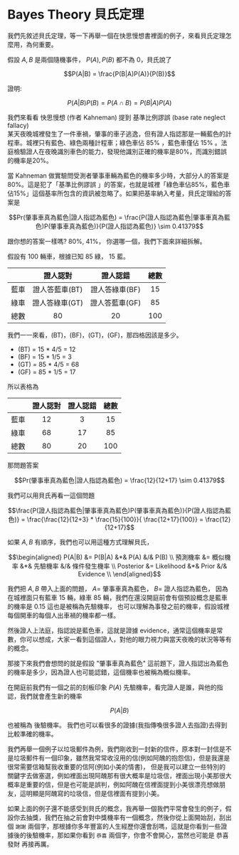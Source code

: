 <script src="https://cdn.mathjax.org/mathjax/latest/MathJax.js?config=TeX-AMS-MML_HTMLorMML" type="text/javascript"></script>
<script type="text/x-mathjax-config">
MathJax.Hub.Config({
    tex2jax: {
    inlineMath: [ ["$","$"], ["\(","\)"] ],
    processEscapes: true
    }
});
</script>



# Bayes Theory 貝氏定理

我們先敘述貝氏定理，等一下再舉一個在快思慢想書裡面的例子，來看貝氏定理怎麼用，為何重要。 <br>

假設 $A, B$ 是兩個隨機事件， $P(A), P(B)$ 都不為 $0$，貝氏說了

$$P(A|B) = \frac{P(B|A)P(A)}{P(B)}$$

證明:

$$P(A|B) P(B) = P(A \cap B) = P(B|A) P(A)$$



我們來看看 快思慢想 (作者 Kahneman) 提到 基準比例謬誤 (base rate neglect fallacy) <br>
某天夜晚城裡發生了一件車禍，肇事的車子逃逸，但有證人指認那是一輛藍色的計程車。城裡只有藍色、綠色兩種計程車；綠色車佔 85% ，藍色車僅佔 15% 。法庭檢驗證人在夜晚識別車色的能力，發現他識別正確的機率是80%，而識別錯誤的機率是20%。

當 Kahneman 做實驗問受測者肇事車輛為藍色的機率多少時，大部分人的答案是 80%。這是犯了「基準比例謬誤 」的答案，也就是城裡「綠色車佔85%，藍色車佔15%」這個基率所包含的資訊被忽略了。如果把基率納入考量，貝氏定理給的答案是

$$Pr(肇事車真為藍色|證人指認為藍色) = \frac{P(證人指認為藍色|肇事車真為藍色)P(肇事車真為藍色)}{P(證人指認為藍色)} \sim 0.41379$$

跟你想的答案一樣嗎? 80%, 41%， 你選哪一個，我們下面來詳細拆解。




假設有 100 輛車，根據已知 85 綠， 15 藍。

|  | 證人認對 | 證人認錯 | 總數 |
| :-----| :----: | :----: | :----: |
| 藍車 | 證人答藍車(BT) | 證人答綠車(BF) | 15|
| 綠車 | 證人答綠車(GT) | 證人答藍車(GF) | 85|
| 總數 | 80 | 20 | 100 |


我們一一來看，(BT)，(BF)，(GT)，(GF)，那四格因該是多少。
- (BT) = 15 * 4/5 = 12
- (BF) = 15 * 1/5 = 3
- (GT) = 85 * 4/5 = 68
- (GF) = 85 * 1/5 = 17

所以表格為

|  | 證人認對 | 證人認錯 | 總數 |
| :-----| :----: | :----: | :----: |
| 藍車 | 12 | 3 | 15|
| 綠車 | 68 | 17 | 85|
| 總數 | 80 | 20 | 100 |

那問題答案

$$Pr(肇事車真為藍色|證人指認為藍色) = \frac{12}{12+17} \sim 0.41379$$

我們可以用貝氏再看一這個問題

$$\frac{P(證人指認為藍色|肇事車真為藍色)P(肇事車真為藍色)}{P(證人指認為藍色)} = \frac{\frac{12}{12+3} * \frac{15}{100}}{ \frac{12+17}{100}} = \frac{12}{12+17}$$



如果 $A,B$ 有順序，我們也可以用這種方式理解貝氏，

$$\begin{aligned}
    P(A|B) &= P(B|A) &*& P(A) &/& P(B) \\
    預測機率 &= 概似機率 &*& 先驗機率 &/& 條件發生機率 \\
    Posterior &= Likelihood &*& Prior &/& Evidence \\
    \end{aligned}$$

我們把 $A, B$ 帶入上面的問題， $A =$  肇事車真為藍色， $B =$ 證人指認為藍色，
因為在城裡面只有藍車 $15$ 輛，綠車 $85$ 輛，我們在還沒開庭前會有個預設概念是藍車的機率是 $0.15$ 這也是被稱為先驗機率，
也可以理解為事發之前的機率，假設城裡每個開車的每個人出車禍的機率都一樣。 <br>

然後證人上法庭，指認說是藍色車，這就是證據 evidence，通常這個機率是常數，你可以想成，大家一看到這個證人，對他的眼力視力與當天夜晚的狀況等等有的概念。 <br>

那接下來我們會想問的就是假設 "肇事車真為藍色" 這前題下，證人指認出為藍色的機率是多少，因為證人也可能認錯，這個機率也被稱為概似機率。 <br>

在開庭前我們有一個之前的刻板印象 $P(A)$ 先驗機率，看完證人是誰，與他的指認，我們就會產生新的機率 

$$P(A|B)$$ 

也被稱為 後驗機率。 
我們也可以看很多的證據(我指傳喚很多證人去指證)去得到比較準確的機率。



我們再舉一個例子以垃圾郵件為例，我們剛收到一封新的信件，原本對一封信是不是垃圾郵件有一個印象，雖然我常常收沒用的信(例如阿醜的抱怨信)，但是我還是很常需要信箱幫我收重要的信阿(例如小美的情書)，
但是我可以建立一些特別的關鍵字去做塞選，例如裡面出現阿醜那有很大概率是垃圾信，裡面出現小美那很大概率是重要的信，但是也可能是誤判，例如阿醜在信裡面提到小美很漂亮想做朋友，這明顯是阿醜寫的垃圾信，但是信裡面有提到小美。 <br>

如果上面的例子還不能感受到貝氏的概念，我再舉一個我們平常會發生的例子，假設你去抽獎，我們在抽之前會對中獎機率有一個概念，然後你從上面開始刮，刮出個 ``謝謝`` 兩個字，那根據你多年豐富的人生經歷你還會刮嗎，這就是你看到一些證據後的後驗機率，那如果你看到 ``恭喜`` 兩個字，你會不會開心，當然也可能是 恭喜發財 再接再厲。




